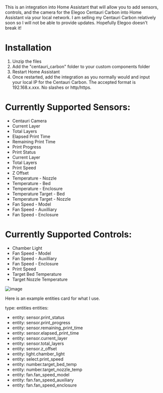 This is an integration into Home Assistant that will allow you to add sensors, controls, and the camera for the Elegoo Centauri Carbon into Home Assistant via your local network.
I am selling my Centauri Carbon relatively soon so I will not be able to provide updates. Hopefully Elegoo doesn't break it!

# **Installation**

1. Unzip the files
2. Add the "centauri_carbon" folder to your custom components folder
3. Restart Home Assistant
4. Once restarted, add the integration as you normally would and input your local IP for the Centauri Carbon. The accepted format is 192.168.x.xxx. No slashes or http/https.


# **Currently Supported Sensors:**

- Centauri Camera
- Current Layer
- Total Layers
- Elapsed Print Time
- Remaining Print Time
- Print Progress
- Print Status
- Current Layer
- Total Layers
- Print Speed
- Z Offset
- Temperature - Nozzle
- Temperature - Bed
- Temperature - Enclosure
- Temperature Target - Bed
- Temperature Target - Nozzle
- Fan Speed - Model
- Fan Speed - Auxilliary
- Fan Speed - Enclosure

# **Currently Supported Controls:**

- Chamber Light
- Fan Speed - Model
- Fan Speed - Auxilliary
- Fan Speed - Enclosure
- Print Speed
- Target Bed Temperature
- Target Nozzle Temperature

![image](https://github.com/user-attachments/assets/35b886d5-1a51-46b8-921e-33a7854503e6)

Here is an example entities card for what I use.

type: entities
entities:
  - entity: sensor.print_status
  - entity: sensor.print_progress
  - entity: sensor.remaining_print_time
  - entity: sensor.elapsed_print_time
  - entity: sensor.current_layer
  - entity: sensor.total_layers
  - entity: sensor.z_offset
  - entity: light.chamber_light
  - entity: select.print_speed
  - entity: number.target_bed_temp
  - entity: number.target_nozzle_temp
  - entity: fan.fan_speed_model
  - entity: fan.fan_speed_auxiliary
  - entity: fan.fan_speed_enclosure
